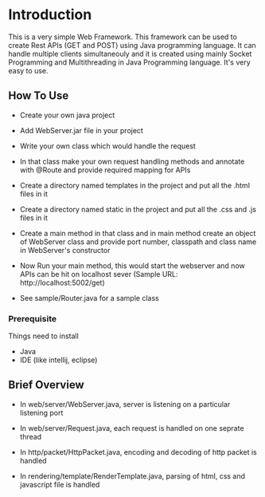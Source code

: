 # Introduction

This is a very simple Web Framework. This framework can be used to create Rest APIs (GET and POST) using Java programming language. It can handle multiple clients simultaneouly and it is created using mainly Socket Programming and Multithreading in Java Programming language. It's very easy to use.


## How To Use

- Create your own java project

- Add WebServer.jar file in your project

- Write your own class which would handle the request

- In that class make your own request handling methods and annotate with @Route and provide required mapping for APIs

- Create a directory named templates in the project and put all the .html files in it

- Create a directory named static in the project and put all the .css and .js files in it

- Create a main method in that class and in main method create an object of WebServer class and provide port number, classpath and class name in WebServer's constructor

- Now Run your main method, this would start the webserver and now APIs can be hit on localhost sever (Sample URL: http://localhost:5002/get)

- See sample/Router.java for a sample class

### Prerequisite

Things need to install 
- Java 
- IDE (like intellij, eclipse)


## Brief Overview

- In web/server/WebServer.java, server is listening on a particular listening port

- In web/server/Request.java, each request is handled on one seprate thread

- In http/packet/HttpPacket.java, encoding and decoding of http packet is handled

- In rendering/template/RenderTemplate.java, parsing of html, css and javascript file is handled



